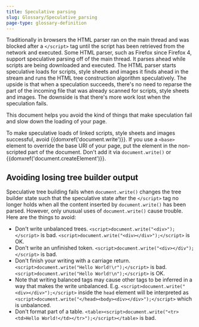 ```yaml
---
title: Speculative parsing
slug: Glossary/Speculative_parsing
page-type: glossary-definition
---
```




Traditionally in browsers the HTML parser ran on the main thread and was blocked after a `</script>` tag until the script has been retrieved from the network and executed. Some HTML parser, such as Firefox since Firefox 4, support speculative parsing off of the main thread. It parses ahead while scripts are being downloaded and executed. The HTML parser starts speculative loads for scripts, style sheets and images it finds ahead in the stream and runs the HTML tree construction algorithm speculatively. The upside is that when a speculation succeeds, there's no need to reparse the part of the incoming file that was already scanned for scripts, style sheets and images. The downside is that there's more work lost when the speculation fails.

This document helps you avoid the kind of things that make speculation fail and slow down the loading of your page.

To make speculative loads of linked scripts, style sheets and images successful, avoid {{domxref('document.write')}}. If you use a `<base>` element to override the base URI of your page, put the element in the non-scripted part of the document. Don't add it via `document.write()` or {{domxref('document.createElement')}}.

## Avoiding losing tree builder output

Speculative tree building fails when `document.write()` changes the tree builder state such that the speculative state after the `</script>` tag no longer holds when all the content inserted by `document.write()` has been parsed. However, only unusual uses of `document.write()` cause trouble. Here are the things to avoid:

- Don't write unbalanced trees. `<script>document.write("<div>");</script>` is bad. `<script>document.write("<div></div>");</script>` is OK.
- Don't write an unfinished token. `<script>document.write("<div></div");</script>` is bad.
- Don't finish your writing with a carriage return. `<script>document.write("Hello World!\r");</script>` is bad. `<script>document.write("Hello World!\n");</script>` is OK.
- Note that writing balanced tags may cause other tags to be inferred in a way that makes the write unbalanced. E.g. `<script>document.write("<div></div>");</script>` inside the `head` element will be interpreted as `<script>document.write("</head><body><div></div>");</script>` which is unbalanced.
- Don't format part of a table. `<table><script>document.write("<tr><td>Hello World!</td></tr>");</script></table>` is bad.
